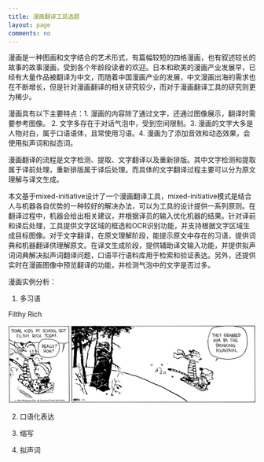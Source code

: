 ```yaml
---
title: 漫画翻译工具选题
layout: page
comments: no
---
```


漫画是一种图画和文字结合的艺术形式，有篇幅较短的四格漫画，也有叙述较长的故事的故事漫画，受到各个年龄段读者的欢迎。日本和欧美的漫画产业发展早，已经有大量作品被翻译为中文，而随着中国漫画产业的发展，中文漫画出海的需求也在不断增长，但是针对漫画翻译的相关研究较少，而对于漫画翻译工具的研究则更为稀少。

漫画具有以下主要特点：1. 漫画的内容除了通过文字，还通过图像展示，翻译时需要参考图像。 2. 文字多存在于对话气泡中，受到空间限制。3. 漫画的文字大多是人物对白，属于口语语体，且常使用习语。4. 漫画为了添加音效和动态效果，会使用拟声词和拟态词。

漫画翻译的流程是文字检测、提取、文字翻译以及重新排版。其中文字检测和提取属于译前处理，重新排版属于译后处理。而具体的文字翻译过程主要可以分为原文理解与译文生成。

本文基于mixed-initiative设计了一个漫画翻译工具，mixed-initiative模式是结合人与机器各自优势的一种较好的解决办法，可以为工具的设计提供一系列原则。在翻译过程中，机器会给出相关建议，并根据译员的输入优化机器的结果。针对译前和译后处理，工具提供文字区域的框选和OCR识别功能，并支持根据文字区域生成目标图像。对于文字翻译，在原文理解阶段，能提示原文中存在的习语，提供词典和机器翻译供理解原文。在译文生成阶段，提供辅助译文输入功能，并提供拟声词词典解决拟声词翻译问题，口语平行语料库用于检索和验证表达。另外，还提供实时在漫画图像中预览翻译的功能，并检测气泡中的文字是否过多。


漫画实例分析：

1. 多习语

Filthy Rich

![](/album/comics/Filthy_Rich.jpg)

2. 口语化表达

3. 缩写

4. 拟声词

